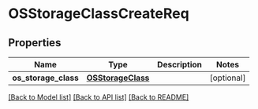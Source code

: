 # OSStorageClassCreateReq

## Properties
Name | Type | Description | Notes
------------ | ------------- | ------------- | -------------
**os_storage_class** | [**OSStorageClass**](OSStorageClass.md) |  | [optional] 

[[Back to Model list]](../README.md#documentation-for-models) [[Back to API list]](../README.md#documentation-for-api-endpoints) [[Back to README]](../README.md)


